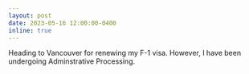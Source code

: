 ```yaml
---
layout: post
date: 2023-05-16 12:00:00-0400
inline: true
---
```


Heading to Vancouver for renewing my F-1 visa. However, I have been undergoing Adminstrative Processing.
